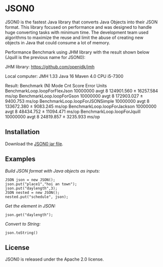 # JSON0

JSON0 is the fastest Java library that converts Java Objects into their JSON format. This library focused on performance and was designed to handle huge converting tasks with minimum time. The development team used algorithms to maximize the reuse and limit the abuse of creating new objects in Java that could consume a lot of memory.

Performance Benchmark using JHM library with the result shown below (Jquill is the previous name for JSON0):

JHM library:
https://github.com/openjdk/jmh

Local computer:
JMH 1.33
Java 16
Maven 4.0
CPU i5-7300

Result:
Benchmark                             (N)  Mode  Cnt       Score       Error  Units
BenchmarkLoop.loopForFlexJson    10000000  avgt    8  124901.560 ± 16257.584  ms/op
BenchmarkLoop.loopForGson        10000000  avgt    8  172903.027 ±  9400.753  ms/op
BenchmarkLoop.loopForJSONSimple  10000000  avgt    8  133672.380 ±  9083.245  ms/op
BenchmarkLoop.loopForJackson     10000000  avgt    8   48434.752 ± 11094.471  ms/op
BenchmarkLoop.loopForJquill      10000000  avgt    8   24819.857 ±  3235.933  ms/op

## Installation

Download the [JSON0 jar file](https://drive.google.com/file/d/1xL_0PCIwQdb1DjLI_GRZ_lrVlvL3Vrv3/view?usp=drive_link).

## Examples

*Build JSON format with Java objects as inputs:*

	JSON json = new JSON();
	json.put("place1","hoi an town");
	json.put("daylength",3);
	JSON nested = new JSON();
	nested.put("schedule", json);

*Get the element in JSON:*

    json.get("daylength");

*Convert to String:*

    json.toString()

## License

JSON0 is released under the Apache 2.0 license.
